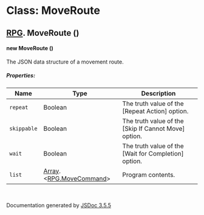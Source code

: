 # Class: MoveRoute

## [RPG](RPG.md).  MoveRoute ()

#### new MoveRoute ()

The JSON data structure of a movement route.

##### Properties:

| Name | Type | Description |
| --- | --- | --- |
| `repeat` | Boolean | The truth value of the [Repeat Action] option. |
| `skippable` | Boolean | The truth value of the [Skip If Cannot Move] option. |
| `wait` | Boolean | The truth value of the [Wait for Completion] option. |
| `list` | [Array](Array.md).<[RPG.MoveCommand](RPG.MoveCommand.md)> | Program contents. |

<dl>
</dl>


 <br>

  Documentation generated by [JSDoc 3.5.5](https://github.com/jsdoc3/jsdoc)
